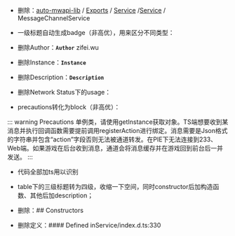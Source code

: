 - 删除：[auto-mwapi-lib](../README.md) / [Exports](../modules.md) / [Service](../modules/Service.md) /[Service](../modules/Service.Service.md) / MessageChannelService

- 一级标题自动生成badge（非高优），用来区分不同类型：<Badge type="tip" text="^Class" />

- 删除Author：**`Author`**  zifei.wu

- 删除Instance：**`Instance`**

- 删除Description：**`Description`**

- 删除Network Status下的usage：

- precautions转化为block（非高优）：

::: warning Precautions
单例类，请使用getInstance获取对象。TS端想要收到某消息并执行回调函数需要提前调用registerAction进行绑定。消息需要是Json格式的字符串并包含“action”字段否则无法被通道转发。在PIE下无法连接到233、Web端。如果游戏在后台收到消息，通道会将消息缓存并在游戏回到前台后一并发送。
:::

- 代码全部加ts用以识别

- table下的三级标题转为四级，收缩一下空间，同时constructor后加构造函数、其他后加description；

- 删除：## Constructors

- 删除定义：#### Defined inService/index.d.ts:330
